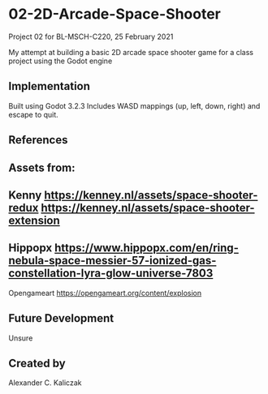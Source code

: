 # 02-2D-Arcade-Space-Shooter
Project 02 for BL-MSCH-C220, 25 February 2021

My attempt at building a basic 2D arcade space shooter game for a class project using the Godot engine

## Implementation
Built using Godot 3.2.3
Includes WASD mappings (up, left, down, right) and escape to quit.

## References
Assets from:
---
Kenny
https://kenney.nl/assets/space-shooter-redux
https://kenney.nl/assets/space-shooter-extension
---
Hippopx
https://www.hippopx.com/en/ring-nebula-space-messier-57-ionized-gas-constellation-lyra-glow-universe-7803
---
Opengameart
https://opengameart.org/content/explosion

## Future Development
Unsure

## Created by 
Alexander C. Kaliczak
```
